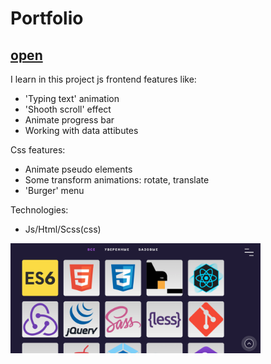 # Portfolio

## [open](https://mikhailchekov.github.io/new-portfolio/)

I learn in this project js frontend features like:
 - 'Typing text' animation
 - 'Shooth scroll' effect
 - Animate progress bar
 - Working with data attibutes

Css features: 
- Animate pseudo elements
- Some transform animations: rotate, translate
- 'Burger' menu

Technologies:
 - Js/Html/Scss(css)

<img src="porfolio.png" alt="Portfolio" width="400"/>